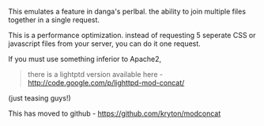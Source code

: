 This emulates a feature in danga's perlbal. the ability to join multiple files together in a single request.

This is a performance optimization. instead of requesting 5 seperate CSS or javascript files from your server, you can do it one request.


If you must use something inferior to Apache2,
> there is a lightptd version available here - http://code.google.com/p/lighttpd-mod-concat/

(just teasing guys!)


This has moved to github - https://github.com/kryton/modconcat
